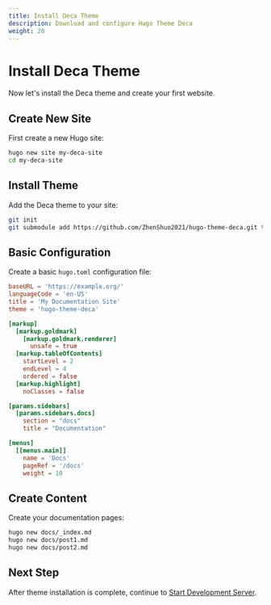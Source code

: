 ```yaml
---
title: Install Deca Theme
description: Download and configure Hugo Theme Deca
weight: 20
---
```


# Install Deca Theme

Now let's install the Deca theme and create your first website.

## Create New Site

First create a new Hugo site:

```bash
hugo new site my-deca-site
cd my-deca-site
```

## Install Theme

Add the Deca theme to your site:

```bash
git init
git submodule add https://github.com/ZhenShuo2021/hugo-theme-deca.git themes/hugo-theme-deca
```

## Basic Configuration

Create a basic `hugo.toml` configuration file:

```toml
baseURL = 'https://example.org/'
languageCode = 'en-US'
title = 'My Documentation Site'
theme = 'hugo-theme-deca'

[markup]
  [markup.goldmark]
    [markup.goldmark.renderer]
      unsafe = true
  [markup.tableOfContents]
    startLevel = 2
    endLevel = 4
    ordered = false
  [markup.highlight]
    noClasses = false

[params.sidebars]
  [params.sidebars.docs]
    section = "docs"
    title = "Documentation"

[menus]
  [[menus.main]]
    name = 'Docs'
    pageRef = '/docs'
    weight = 10
```

## Create Content

Create your documentation pages:

```bash
hugo new docs/_index.md
hugo new docs/post1.md
hugo new docs/post2.md
```

## Next Step

After theme installation is complete, continue to [Start Development Server](../development-server).